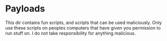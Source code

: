 # Payloads
This dir contains fun scripts, and scripts that can be used maliciously. Only use these scripts on peoples computers that have given you permission to run stuff on. I do not take responsibility for anything malicious. 
